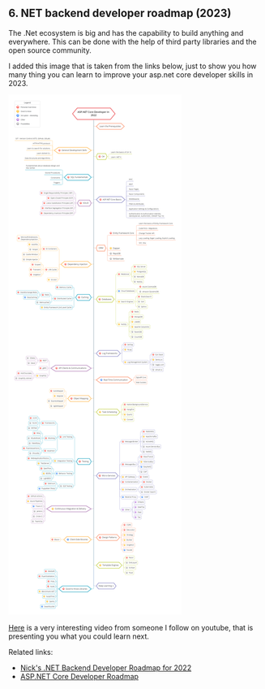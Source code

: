 ## 6. NET backend developer roadmap (2023)

The .Net ecosystem is big and has the capability to build anything and everywhere.
This can be done with the help of third party libraries and the open source community.

I added this image that is taken from the links below, just to show you how many thing you can learn to improve your asp.net core developer skills in 2023.

![Data Model](https://github.com/MoienTajik/AspNetCore-Developer-Roadmap/blob/master/aspnetcore-developer-roadmap-printable.png "Data Model")

[Here](https://www.youtube.com/watch?v=gw-6lKrKlp0) is a very interesting video from someone I follow on youtube, that is presenting you what you could learn next.

Related links:
 - [Nick's .NET Backend Developer Roadmap for 2022](https://github.com/MoienTajik/AspNetCore-Developer-Roadmap)
 - [ASP.NET Core Developer Roadmap](https://github.com/MoienTajik/AspNetCore-Developer-Roadmap)